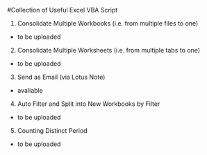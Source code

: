 #Collection of Useful Excel VBA Script

1. Consolidate Multiple Workbooks (i.e. from multiple files to one)
- to be uploaded

2. Consolidate Multiple Worksheets (i.e. from multiple tabs to one)
- to be uploaded

3. Send as Email (via Lotus Note)
- avaliable

4. Auto Filter and Split into New Workbooks by Filter
- to be uploaded

5. Counting Distinct Period
- to be uploaded
